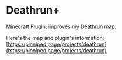 # Deathrun+
Minecraft Plugin; improves my Deathrun map.

Here's the map and plugin's information: [https://pinniped.page/projects/deathrun](https://pinniped.page/projects/deathrun)
